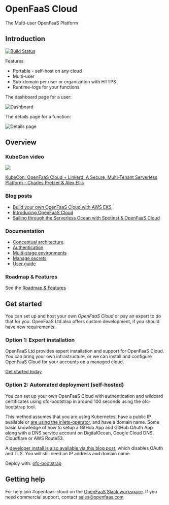 OpenFaaS Cloud
==============

The Multi-user OpenFaaS Platform

## Introduction

[![Build Status](https://github.com/openfaas/openfaas-cloud/workflows/build/badge.svg?branch=master)](https://github.com/openfaas/openfaas-cloud/actions)

Features:

* Portable - self-host on any cloud
* Multi-user
* Sub-domain per user or organization with HTTPS
* Runtime-logs for your functions

The dashboard page for a user:

![Dashboard](/docs/dashboard.png)

The details page for a function:

![Details page](/docs/details.png)

## Overview

### KubeCon video

[![](http://img.youtube.com/vi/sD7hCwq3Gw0/maxresdefault.jpg)](https://www.youtube.com/watch?v=sD7hCwq3Gw0)

[KubeCon: OpenFaaS Cloud + Linkerd: A Secure, Multi-Tenant Serverless Platform - Charles Pretzer & Alex Ellis](https://www.youtube.com/watch?v=sD7hCwq3Gw0&feature=emb_title)

### Blog posts

* [Build your own OpenFaaS Cloud with AWS EKS](https://www.openfaas.com/blog/eks-openfaas-cloud-build-guide/)
* [Introducing OpenFaaS Cloud](https://blog.alexellis.io/introducing-openfaas-cloud/)
* [Sailing through the Serverless Ocean with Spotinst & OpenFaaS Cloud](https://spotinst.com/blog/sailing-through-the-serverless-ocean-with-openfaas-cloud/)

### Documentation

* [Conceptual architecture](https://docs.openfaas.com/openfaas-cloud/architecture).
* [Authentication](https://docs.openfaas.com/openfaas-cloud/authentication/)
* [Multi-stage environments](https://docs.openfaas.com/openfaas-cloud/multi-stage/)
* [Manage secrets](https://docs.openfaas.com/openfaas-cloud/secrets/)
* [User guide](https://docs.openfaas.com/openfaas-cloud/user-guide/)

### Roadmap & Features

See the [Roadmap & Features](docs/ROADMAP.md)

## Get started

You can set up and host your own *OpenFaaS Cloud* or pay an expert to do that for you. OpenFaaS Ltd also offers custom development, if you should have new requirements.

### Option 1: Expert installation

OpenFaaS Ltd provides expert installation and support for OpenFaaS Cloud. You can bring your own infrastructure, or we can install and configure OpenFaaS Cloud for your accounts on a managed cloud.

[Get started today](https://www.openfaas.com/support/)

### Option 2: Automated deployment (self-hosted)

You can set up your own OpenFaaS Cloud with authentication and wildcard certificates using ofc-bootstrap in around 100 seconds using the ofc-bootstrap tool.

This method assumes that you are using Kubernetes, have a public IP available or [are using the inlets-operator](https://github.com/inlets/inlets-operator), and have a domain name. Some basic knowledge of how to setup a GitHub App and GitHub OAuth App along with a DNS service account on DigitalOcean, Google Cloud DNS, Cloudflare or AWS Route53.

A [developer install is also available via this blog post](https://blog.alexellis.io/openfaas-cloud-for-development/), which disables OAuth and TLS. You will still need an IP address and domain name.

Deploy with: [ofc-bootstrap](https://github.com/openfaas-incubator/ofc-bootstrap)

## Getting help

For help join #openfaas-cloud on the [OpenFaaS Slack workspace](https://docs.openfaas.com/community). If you need commercial support, contact [sales@openfaas.com](mailto:sales@openfaas.com)


